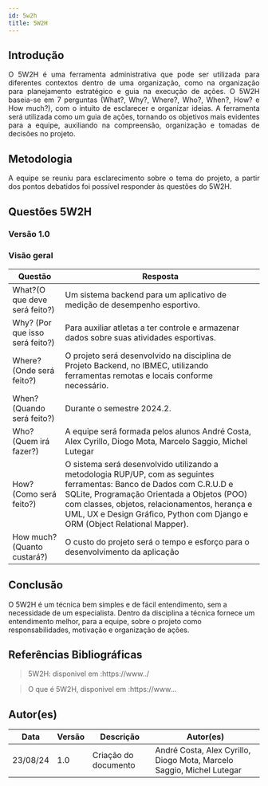 ```yaml
---
id: 5w2h
title: 5W2H
---
```


## Introdução

<p align = "justify">
    O 5W2H é uma ferramenta administrativa  que pode ser utilizada para diferentes contextos dentro de uma organização, como na organização para planejamento estratégico e guia na execução de ações. O 5W2H baseia-se em 7 perguntas (What?, Why?, Where?, Who?, When?, How? e How much?), com o intuito de esclarecer e organizar ideias. A ferramenta será utilizada como um guia de ações, tornando os objetivos mais evidentes para a equipe, auxiliando na compreensão, organização e tomadas de decisões no projeto.
</p>

## Metodologia

<p align = "justify">
    A equipe se reuniu para esclarecimento sobre o tema do projeto, a partir dos pontos debatidos foi possível responder às questões do 5W2H.  
</p>


## Questões 5W2H

### Versão 1.0

### Visão geral

|Questão|Resposta|
|-------|--------|
|What?(O que deve será feito?)|Um sistema backend para um aplicativo de medição de desempenho esportivo. |
|Why? (Por que isso será feito?)|Para auxiliar atletas a ter controle e armazenar dados sobre suas atividades esportivas.|
|Where? (Onde será feito?)|O projeto será desenvolvido na disciplina de Projeto Backend, no IBMEC, utilizando ferramentas remotas e locais conforme necessário.|
|When? (Quando será feito?)|Durante o semestre 2024.2.|
|Who? (Quem irá fazer?)|A equipe será formada pelos alunos André Costa, Alex Cyrillo, Diogo Mota, Marcelo Saggio, Michel Lutegar|
|How? (Como será feito?)|O sistema será desenvolvido utilizando a metodologia RUP/UP, com as seguintes ferramentas: Banco de Dados com C.R.U.D e SQLite, Programação Orientada a Objetos (POO) com classes, objetos, relacionamentos, herança e UML, UX e Design Gráfico, Python com Django e ORM (Object Relational Mapper).|
|How much? (Quanto custará?)|O custo do projeto será o tempo e esforço para o desenvolvimento da aplicação|

## Conclusão

O 5W2H é um técnica bem simples e de fácil entendimento, sem a necessidade de um especialista. Dentro da disciplina a técnica fornece um entendimento melhor, para a equipe, sobre o projeto como responsabilidades, motivação e organização de ações.   
 
 
## Referências Bibliográficas
> 5W2H: disponivel em :https://www../

> O que é 5W2H, disponivel em :https://www...

## Autor(es)
| Data | Versão | Descrição | Autor(es) |
| -- | -- | -- | -- |
| 23/08/24  | 1.0    | Criação do documento | André Costa, Alex Cyrillo, Diogo Mota, Marcelo Saggio, Michel Lutegar |

